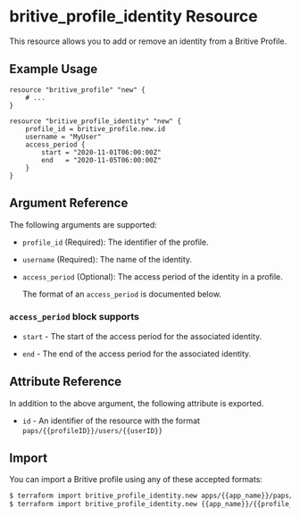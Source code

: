 # britive_profile_identity Resource

This resource allows you to add or remove an identity from a Britive Profile.

## Example Usage

```hcl
resource "britive_profile" "new" {
    # ...
}

resource "britive_profile_identity" "new" {
    profile_id = britive_profile.new.id
    username = "MyUser"
    access_period {
        start = "2020-11-01T06:00:00Z"
        end   = "2020-11-05T06:00:00Z"
    }
}
```

## Argument Reference

The following arguments are supported:

* `profile_id` (Required): The identifier of the profile.

* `username` (Required): The name of the identity.

* `access_period` (Optional): The access period of the identity in a profile.

  The format of an `access_period` is documented below.

### `access_period` block supports

* `start` - The start of the access period for the associated identity.

* `end` - The end of the access period for the associated identity.

## Attribute Reference

In addition to the above argument, the following attribute is exported.

* `id` - An identifier of the resource with the format `paps/{{profileID}}/users/{{userID}}`

## Import

You can import a Britive profile using any of these accepted formats:

```sh
$ terraform import britive_profile_identity.new apps/{{app_name}}/paps/{{profile_name}}/users/{{username}}
$ terraform import britive_profile_identity.new {{app_name}}/{{profile_name}}/{{username}}
```